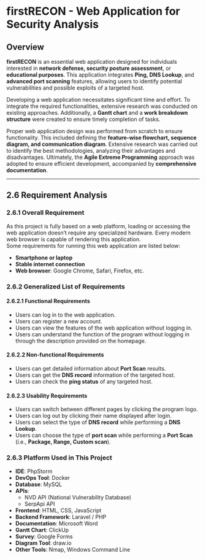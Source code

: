 # firstRECON - Web Application for Security Analysis

## Overview  
**firstRECON** is an essential web application designed for individuals interested in **network defense, security posture assessment**, or **educational purposes**. This application integrates **Ping, DNS Lookup**, and **advanced port scanning** features, allowing users to identify potential vulnerabilities and possible exploits of a targeted host.

Developing a web application necessitates significant time and effort. To integrate the required functionalities, extensive research was conducted on existing approaches. Additionally, a **Gantt chart** and a **work breakdown structure** were created to ensure timely completion of tasks.

Proper web application design was performed from scratch to ensure functionality. This included defining the **feature-wise flowchart, sequence diagram, and communication diagram**. Extensive research was carried out to identify the best methodologies, analyzing their advantages and disadvantages. Ultimately, the **Agile Extreme Programming** approach was adopted to ensure efficient development, accompanied by **comprehensive documentation**.

---

## 2.6 Requirement Analysis 

### 2.6.1 Overall Requirement  
As this project is fully based on a web platform, loading or accessing the web application doesn’t require any specialized hardware. Every modern web browser is capable of rendering this application.  
Some requirements for running this web application are listed below:  

- **Smartphone or laptop**  
- **Stable internet connection**  
- **Web browser**: Google Chrome, Safari, Firefox, etc.  

### 2.6.2 Generalized List of Requirements  

#### 2.6.2.1 Functional Requirements  
- Users can log in to the web application.  
- Users can register a new account.  
- Users can view the features of the web application without logging in.  
- Users can understand the function of the program without logging in through the description provided on the homepage.  

#### 2.6.2.2 Non-functional Requirements  
- Users can get detailed information about **Port Scan** results.  
- Users can get the **DNS record** information of the targeted host.  
- Users can check the **ping status** of any targeted host.  

#### 2.6.2.3 Usability Requirements  
- Users can switch between different pages by clicking the program logo.  
- Users can log out by clicking their name displayed after login.  
- Users can select the type of **DNS record** while performing a **DNS Lookup**.  
- Users can choose the type of **port scan** while performing a **Port Scan** (i.e., **Package, Range, Custom scan**).  

### 2.6.3 Platform Used in This Project  
- **IDE**: PhpStorm  
- **DevOps Tool**: Docker  
- **Database**: MySQL  
- **APIs**:  
  - NVD API (National Vulnerability Database)  
  - SerpApi API  
- **Frontend**: HTML, CSS, JavaScript  
- **Backend Framework**: Laravel / PHP  
- **Documentation**: Microsoft Word  
- **Gantt Chart**: ClickUp  
- **Survey**: Google Forms  
- **Diagram Tool**: draw.io  
- **Other Tools**: Nmap, Windows Command Line  
